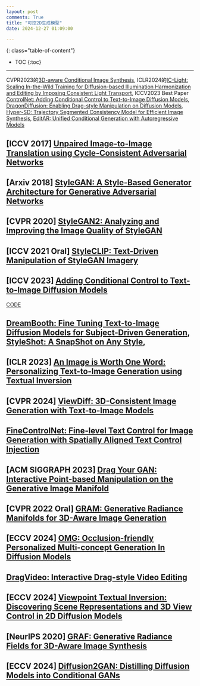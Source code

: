 ```yaml
---
layout: post
comments: True
title: "可控2D生成模型"
date: 2024-12-27 01:09:00

---
```


<!--more-->

{: class="table-of-content"}
* TOC
{:toc}

---

CVPR2023的[3D-aware Conditional Image Synthesis](https://www.cs.cmu.edu/~pix2pix3D/), ICLR2024的[IC-Light: Scaling In-the-Wild Training for Diffusion-based Illumination Harmonization and Editing by Imposing Consistent Light Transport](https://openreview.net/forum?id=u1cQYxRI1H), ICCV2023 Best Paper [ControlNet: Adding Conditional Control to Text-to-Image Diffusion Models](https://github.com/lllyasviel/ControlNet), [DragonDiffusion: Enabling Drag-style Manipulation on Diffusion Models](https://mc-e.github.io/project/DragonDiffusion/), [Hyper-SD: Trajectory Segmented Consistency Model for Efficient Image Synthesis](https://hyper-sd.github.io/), [EditAR: Unified Conditional Generation with Autoregressive Models](https://jitengmu.github.io/EditAR/)

## \[**ICCV 2017**\] [Unpaired Image-to-Image Translation using Cycle-Consistent Adversarial Networks](https://junyanz.github.io/CycleGAN/)

## \[**Arxiv 2018**\] [StyleGAN: A Style-Based Generator Architecture for Generative Adversarial Networks](https://github.com/NVlabs/stylegan)

## \[**CVPR 2020**\] [StyleGAN2: Analyzing and Improving the Image Quality of StyleGAN](https://github.com/NVlabs/stylegan2)

## \[**ICCV 2021 Oral**\] [StyleCLIP: Text-Driven Manipulation of StyleGAN Imagery](https://github.com/orpatashnik/StyleCLIP)

## \[**ICCV 2023**\] [Adding Conditional Control to Text-to-Image Diffusion Models](https://github.com/lllyasviel/ControlNet)

[CODE](https://github.com/lllyasviel/ControlNet)


## [DreamBooth: Fine Tuning Text-to-Image Diffusion Models for Subject-Driven Generation](https://dreambooth.github.io/), [StyleShot: A SnapShot on Any Style](https://styleshot.github.io/), 


## \[**ICLR 2023**\] [An Image is Worth One Word: Personalizing Text-to-Image Generation using Textual Inversion](https://textual-inversion.github.io/)

## \[**CVPR 2024**\] [ViewDiff: 3D-Consistent Image Generation with Text-to-Image Models](https://lukashoel.github.io/ViewDiff/)

## [FineControlNet: Fine-level Text Control for Image Generation with Spatially Aligned Text Control Injection](https://samsunglabs.github.io/FineControlNet-project-page/)

## \[**ACM SIGGRAPH 2023**\] [Drag Your GAN: Interactive Point-based Manipulation on the Generative Image Manifold](https://vcai.mpi-inf.mpg.de/projects/DragGAN/)

## \[**CVPR 2022 Oral**\] [GRAM: Generative Radiance Manifolds for 3D-Aware Image Generation](https://yudeng.github.io/GRAM/)

## \[**ECCV 2024**\] [OMG: Occlusion-friendly Personalized Multi-concept Generation In Diffusion Models](https://kongzhecn.github.io/omg-project/)

## [DragVideo: Interactive Drag-style Video Editing](https://dragvideo.github.io/)

## \[**ECCV 2024**\] [Viewpoint Textual Inversion: Discovering Scene Representations and 3D View Control in 2D Diffusion Models](https://jmhb0.github.io/view_neti/)

## \[**NeurIPS 2020**\] [GRAF: Generative Radiance Fields for 3D-Aware Image Synthesis](https://github.com/autonomousvision/graf)

## \[**ECCV 2024**\] [Diffusion2GAN: Distilling Diffusion Models into Conditional GANs](https://mingukkang.github.io/Diffusion2GAN/)
